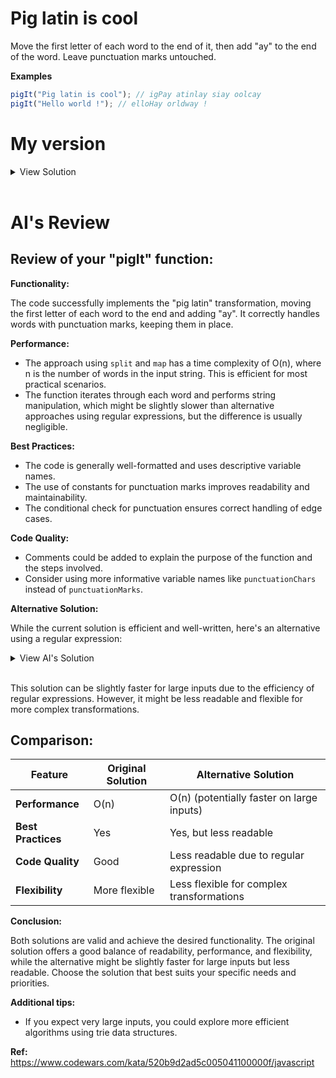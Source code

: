 # Pig latin is cool

Move the first letter of each word to the end of it, then add "ay" to the end of the word. Leave punctuation marks untouched.

**Examples**

```javascript
pigIt("Pig latin is cool"); // igPay atinlay siay oolcay
pigIt("Hello world !"); // elloHay orldway !
```

# My version

<details>
<summary>View Solution</summary>

```javascript
function pigIt(value = "") {
  const punctuationMarks = [
    "?",
    "!",
    ".",
    ",",
    ":",
    ";",
    "(",
    ")",
    "[",
    "]",
    "{",
    "}",
    "-",
    "_",
    "'",
    "...",
  ];
  return value
    .split(" ")
    .map((word) => {
      return `${word.slice(1)}${word.slice(0, 1)}${
        punctuationMarks.includes(word) ? "" : "ay"
      }`;
    })
    .join(" ");
}
```

</details>
<br >

# AI's Review

## Review of your "pigIt" function:

**Functionality:**

The code successfully implements the "pig latin" transformation, moving the first letter of each word to the end and adding "ay". It correctly handles words with punctuation marks, keeping them in place.

**Performance:**

- The approach using `split` and `map` has a time complexity of O(n), where n is the number of words in the input string. This is efficient for most practical scenarios.
- The function iterates through each word and performs string manipulation, which might be slightly slower than alternative approaches using regular expressions, but the difference is usually negligible.

**Best Practices:**

- The code is generally well-formatted and uses descriptive variable names.
- The use of constants for punctuation marks improves readability and maintainability.
- The conditional check for punctuation ensures correct handling of edge cases.

**Code Quality:**

- Comments could be added to explain the purpose of the function and the steps involved.
- Consider using more informative variable names like `punctuationChars` instead of `punctuationMarks`.

**Alternative Solution:**

While the current solution is efficient and well-written, here's an alternative using a regular expression:
<details>
<summary>View AI's Solution</summary>

```javascript
function pigIt(value = "") {
  return value.replace(
    /\w+/g,
    (word) => `${word.slice(1)}${word.slice(0, 1)}ay`
  );
}
```
</details>
<br >

This solution can be slightly faster for large inputs due to the efficiency of regular expressions. However, it might be less readable and flexible for more complex transformations.

## Comparison:

| Feature            | Original Solution | Alternative Solution                      |
| ------------------ | ----------------- | ----------------------------------------- |
| **Performance**    | O(n)              | O(n) (potentially faster on large inputs) |
| **Best Practices** | Yes               | Yes, but less readable                    |
| **Code Quality**   | Good              | Less readable due to regular expression   |
| **Flexibility**    | More flexible     | Less flexible for complex transformations |

**Conclusion:**

Both solutions are valid and achieve the desired functionality. The original solution offers a good balance of readability, performance, and flexibility, while the alternative might be slightly faster for large inputs but less readable. Choose the solution that best suits your specific needs and priorities.

**Additional tips:**

- If you expect very large inputs, you could explore more efficient algorithms using trie data structures.

**Ref:** https://www.codewars.com/kata/520b9d2ad5c005041100000f/javascript
